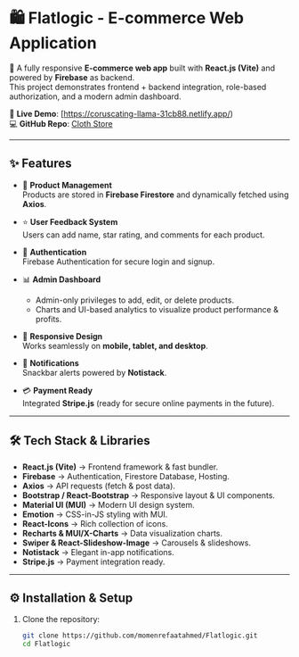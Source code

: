 # 🛍️ Flatlogic - E-commerce Web Application

🚀 A fully responsive **E-commerce web app** built with **React.js (Vite)** and powered by **Firebase** as backend.  
This project demonstrates frontend + backend integration, role-based authorization, and a modern admin dashboard.  

🔗 **Live Demo**: [https://coruscating-llama-31cb88.netlify.app/)  
💻 **GitHub Repo**: [Cloth Store](https://github.com/momenrefaatahmed/Flatlogic)

---

## ✨ Features

- 🛒 **Product Management**  
  Products are stored in **Firebase Firestore** and dynamically fetched using **Axios**.

- ⭐ **User Feedback System**  
  Users can add name, star rating, and comments for each product.

- 🔐 **Authentication**  
  Firebase Authentication for secure login and signup.

- 📊 **Admin Dashboard**  
  - Admin-only privileges to add, edit, or delete products.  
  - Charts and UI-based analytics to visualize product performance & profits.

- 📱 **Responsive Design**  
  Works seamlessly on **mobile, tablet, and desktop**.

- 🔔 **Notifications**  
  Snackbar alerts powered by **Notistack**.

- 💳 **Payment Ready**  
  Integrated **Stripe.js** (ready for secure online payments in the future).

---

## 🛠️ Tech Stack & Libraries

- **React.js (Vite)** → Frontend framework & fast bundler.  
- **Firebase** → Authentication, Firestore Database, Hosting.  
- **Axios** → API requests (fetch & post data).  
- **Bootstrap / React-Bootstrap** → Responsive layout & UI components.  
- **Material UI (MUI)** → Modern UI design system.  
- **Emotion** → CSS-in-JS styling with MUI.  
- **React-Icons** → Rich collection of icons.  
- **Recharts & MUI/X-Charts** → Data visualization charts.  
- **Swiper & React-Slideshow-Image** → Carousels & slideshows.  
- **Notistack** → Elegant in-app notifications.  
- **Stripe.js** → Payment integration ready.  

---

## ⚙️ Installation & Setup

1. Clone the repository:
   ```bash
   git clone https://github.com/momenrefaatahmed/Flatlogic.git
   cd Flatlogic
